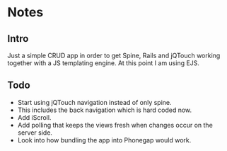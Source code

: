 Notes
=====

Intro
-----

Just a simple CRUD app in order to get Spine, Rails and jQTouch working
together with a JS templating engine. At this point I am using EJS.

Todo
----
* Start using jQTouch navigation instead of only spine.
* This includes the back navigation which is hard coded now.
* Add iScroll.
* Add polling that keeps the views fresh when changes occur on the server side.
* Look into how bundling the app into Phonegap would work.
